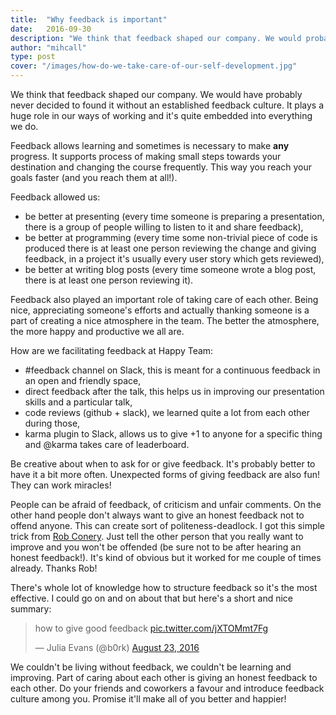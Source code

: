 ```yaml
---
title: 	"Why feedback is important"
date: 	2016-09-30
description: "We think that feedback shaped our company. We would probably never decide to found it without an established feedback culture. It plays a huge role in our ways of working and it's quite embedded into everything we do."
author: "mihcall"
type: post
cover: "/images/how-do-we-take-care-of-our-self-development.jpg"
---
```

We think that feedback shaped our company. We would have probably never decided to found it without an established feedback culture. It plays a huge role in our ways of working and it's quite embedded into everything we do.

Feedback allows learning and sometimes is necessary to make **any** progress. It supports process of making small steps towards your destination and changing the course frequently. This way you reach your goals faster (and you reach them at all!).

Feedback allowed us:

- be better at presenting (every time someone is preparing a presentation, there is a group of people willing to listen to it and share feedback),
- be better at programming (every time some non-trivial piece of code is produced there is at least one person reviewing the change and giving feedback, in a project it's usually every user story which gets reviewed),
- be better at writing blog posts (every time someone wrote a blog post, there is at least one person reviewing it).

Feedback also played an important role of taking care of each other. Being nice, appreciating someone's efforts and actually thanking someone is a part of creating a nice atmosphere in the team. The better the atmosphere, the more happy and productive we all are.

How are we facilitating feedback at Happy Team:

- #feedback channel on Slack, this is meant for a continuous feedback in an open and friendly space,
- direct feedback after the talk, this helps us in improving our presentation skills and a particular talk,
- code reviews (github + slack), we learned quite a lot from each other during those,
- karma plugin to Slack, allows us to give +1 to anyone for a specific thing and @karma takes care of leaderboard.

Be creative about when to ask for or give feedback. It's probably better to have it a bit more often. Unexpected forms of giving feedback are also fun! They can work miracles!

People can be afraid of feedback, of criticism and unfair comments. On the other hand people don't always want to give an honest feedback not to offend anyone. This can create sort of politeness-deadlock. I got this simple trick from [Rob Conery](https://twitter.com/robconery). Just tell the other person that you really want to improve and you won't be offended (be sure not to be after hearing an honest feedback!). It's kind of obvious but it worked for me couple of times already. Thanks Rob!

There's whole lot of knowledge how to structure feedback so it's the most effective. I could go on and on about that but here's a short and nice summary:
<blockquote class="twitter-tweet" data-lang="en"><p lang="en" dir="ltr">how to give good feedback <a href="https://t.co/jXTOMmt7Fg">pic.twitter.com/jXTOMmt7Fg</a></p>&mdash; Julia Evans (@b0rk) <a href="https://twitter.com/b0rk/status/767947886638145536">August 23, 2016</a></blockquote>
<script async src="//platform.twitter.com/widgets.js" charset="utf-8"></script>

We couldn't be living without feedback, we couldn't be learning and improving. Part of caring about each other is giving an honest feedback to each other. Do your friends and coworkers a favour and introduce feedback culture among you. Promise it'll make all of you better and happier!

